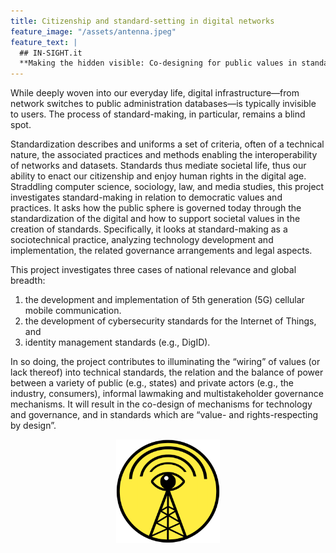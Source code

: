```yaml
---
title: Citizenship and standard-setting in digital networks
feature_image: "/assets/antenna.jpeg"
feature_text: |
  ## IN-SIGHT.it
  **Making the hidden visible: Co-designing for public values in standards-making and governance**
---
```


While deeply woven into our everyday life, digital infrastructure—from network switches to public administration databases—is typically invisible to users. The process of standard-making, in particular, remains a blind spot. 

Standardization describes and uniforms a set of criteria, often of a technical nature, the associated practices and methods enabling the interoperability of networks and datasets. Standards thus mediate societal life, thus our ability to enact our citizenship and enjoy human rights in the digital age. Straddling computer science, sociology, law, and media studies, this project investigates standard-making in relation to democratic values and practices. It asks how the public sphere is governed today through the standardization of the digital and how to support societal values in the creation of standards. Specifically, it looks at standard-making as a sociotechnical practice, analyzing technology development and implementation, the related governance arrangements and legal aspects. 

This project investigates three cases of national relevance and global breadth: 
1. the development and implementation of 5th generation (5G) cellular mobile communication. 
2. the development of cybersecurity standards for the Internet of Things, and
3. identity management standards (e.g., DigID).

In so doing, the project contributes to illuminating the “wiring” of values (or lack thereof) into technical standards, the relation and the balance of power between a variety of public (e.g., states) and private actors (e.g., the industry, consumers), informal lawmaking and multistakeholder governance mechanisms. It will result in the co-design of mechanisms for technology and governance, and in standards which are “value- and rights-respecting by design”.

<img src="/assets/logos/logo_branded.png" style="width: 33%; margin: auto; display: block;">